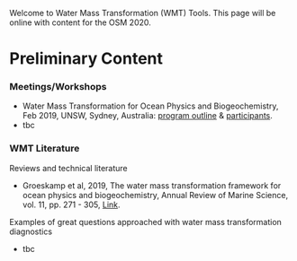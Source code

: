 Welcome to Water Mass Transformation (WMT) Tools. This page will be online with content for the OSM 2020.

# Preliminary Content

### Meetings/Workshops
* Water Mass Transformation for Ocean Physics and Biogeochemistry, Feb 2019, UNSW, Sydney, Australia: [program outline](https://www.maths.unsw.edu.au/events/2019-02/water-mass-transformation-for-ocean-physics-and-biogeochemistry) & [participants](src/wmt_workshop_2019.jpg).
* tbc

### WMT Literature
Reviews and technical literature  
* Groeskamp et al, 2019, The water mass transformation framework for ocean physics and biogeochemistry, Annual Review of Marine Science, vol. 11, pp. 271 - 305, [Link](http://dx.doi.org/10.1146/annurev-marine-010318-095421). 

Examples of great questions approached with water mass transformation diagnostics
* tbc

